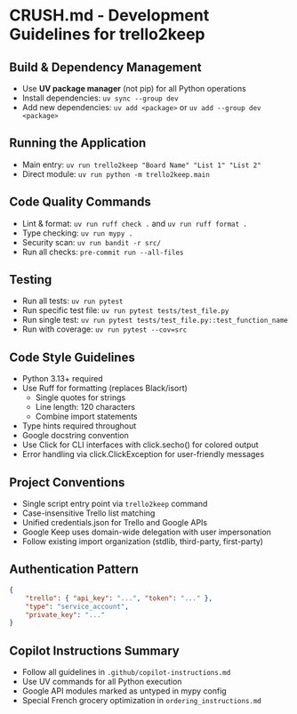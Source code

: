 # CRUSH.md - Development Guidelines for trello2keep

## Build & Dependency Management

-   Use **UV package manager** (not pip) for all Python operations
-   Install dependencies: `uv sync --group dev`
-   Add new dependencies: `uv add <package>` or `uv add --group dev <package>`

## Running the Application

-   Main entry: `uv run trello2keep "Board Name" "List 1" "List 2"`
-   Direct module: `uv run python -m trello2keep.main`

## Code Quality Commands

-   Lint & format: `uv run ruff check .` and `uv run ruff format .`
-   Type checking: `uv run mypy .`
-   Security scan: `uv run bandit -r src/`
-   Run all checks: `pre-commit run --all-files`

## Testing

-   Run all tests: `uv run pytest`
-   Run specific test file: `uv run pytest tests/test_file.py`
-   Run single test: `uv run pytest tests/test_file.py::test_function_name`
-   Run with coverage: `uv run pytest --cov=src`

## Code Style Guidelines

-   Python 3.13+ required
-   Use Ruff for formatting (replaces Black/isort)
    -   Single quotes for strings
    -   Line length: 120 characters
    -   Combine import statements
-   Type hints required throughout
-   Google docstring convention
-   Use Click for CLI interfaces with click.secho() for colored output
-   Error handling via click.ClickException for user-friendly messages

## Project Conventions

-   Single script entry point via `trello2keep` command
-   Case-insensitive Trello list matching
-   Unified credentials.json for Trello and Google APIs
-   Google Keep uses domain-wide delegation with user impersonation
-   Follow existing import organization (stdlib, third-party, first-party)

## Authentication Pattern

```json
{
    "trello": { "api_key": "...", "token": "..." },
    "type": "service_account",
    "private_key": "..."
}
```

## Copilot Instructions Summary

-   Follow all guidelines in `.github/copilot-instructions.md`
-   Use UV commands for all Python execution
-   Google API modules marked as untyped in mypy config
-   Special French grocery optimization in `ordering_instructions.md`
